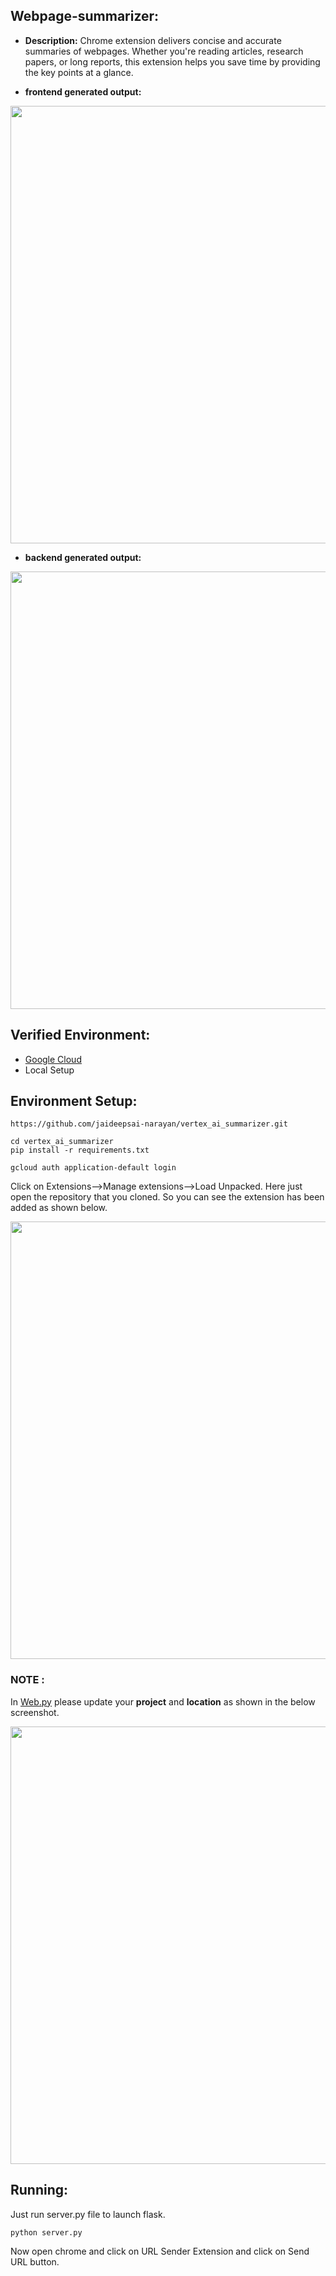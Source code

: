 ## Webpage-summarizer:
- **Description:** 
Chrome extension delivers concise and accurate summaries of webpages. Whether you're reading articles, research papers, or long reports, this extension helps you save time by providing the key points at a glance.

- **frontend generated output:**


 <img src="https://github.com/user-attachments/assets/077d3304-0e82-4692-b390-944827f6bc87" width="700"/>

- **backend generated output:**


<img src="https://github.com/user-attachments/assets/058ba657-f608-4619-bda7-f14a012e27cd" width="700"/>

## Verified Environment:
- [Google Cloud]([https://cloud.google.com/])
- Local Setup

## Environment Setup:

```
https://github.com/jaideepsai-narayan/vertex_ai_summarizer.git
```

```
cd vertex_ai_summarizer
pip install -r requirements.txt
```

```
gcloud auth application-default login
```


Click on Extensions-->Manage extensions-->Load Unpacked.
Here just open the repository that you cloned. So you can see the extension has been added as shown below.


<img src="https://github.com/user-attachments/assets/11d4c239-5b79-4610-994a-541ed64f6728" width="700"/>


### NOTE :

In [Web.py]([./web.py]) please update your **project** and **location** as shown in the below screenshot.

<img src="https://github.com/user-attachments/assets/513ee4a7-c5f9-4288-98d6-00af4e402c0f" width="700"/>


## Running:
Just run server.py file to launch flask.
```
python server.py
```
Now open chrome and click on URL Sender Extension and click on Send URL button.
